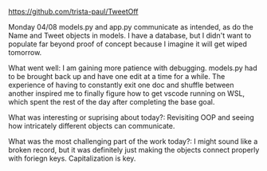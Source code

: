 https://github.com/trista-paul/TweetOff


Monday 04/08
models.py and app.py communicate as intended, as do the Name and Tweet objects in models.
I have a database, but I didn't want to populate far beyond proof of concept because I imagine
it will get wiped tomorrow.

What went well:
I am gaining more patience with debugging. models.py had to be brought back up
and have one edit at a time for a while. The experience of having to constantly exit one doc
and shuffle between another inspired me to finally figure how to get vscode running on WSL,
which spent the rest of the day after completing the base goal.

What was interesting or suprising about today?:
Revisiting OOP and seeing how intricately different objects can communicate.

What was the most challenging part of the work today?:
I might sound like a broken record, but it was definitely just making
the objects connect properly with foriegn keys. Capitalization is key.


